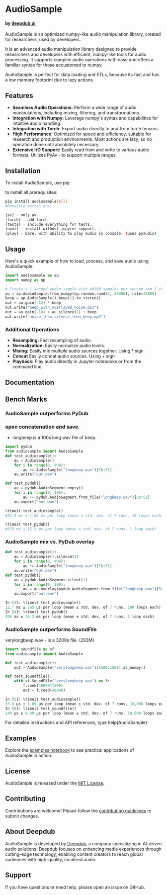 # AudioSample 
#### by [deepdub.ai](https://deepdub.ai/)
AudioSample is an optimized numpy-like audio manipulation library, created for researchers, used by developers.

It is an advanced audio manipulation library designed to provide researchers and developers with efficient, numpy-like tools for audio processing. It supports complex audio operations with ease and offers a familiar syntax for those accustomed to numpy.

AudioSample is perfect for data loading and ETLs, because its fast and has a low memory footprint due to lazy actions.

## Features

- **Seamless Audio Operations:** Perform a wide range of audio manipulations, including mixing, filtering, and transformations.
- **Integration with Numpy:** Leverage numpy's syntax and capabilities for intuitive audio handling.
- **Integration with Torch:** Export audio directly to and from torch tensors.
- **High Performance:** Optimized for speed and efficiency, suitable for research and production environments. Most actions are lazy, so no operation done until absolutely necessary.
- **Extensive I/O Support:** Easily read from and write to various audio formats. Utilizes PyAv - to support multiple ranges.

## Installation

To install AudioSample, use pip:

to install all prerequisites:
```bash
pip install audiosample[all] 
#Possible extras are:

[av] - only av
[torch] - add torch
[tests] - include everything for tests.
[noui] - install without jupyter support.
[play] - bare, with ability to play audio in console. (uses pyaudio)
```



## Usage

Here's a quick example of how to load, process, and save audio using AudioSample:

```python
import audiosample as ap
import numpy as np

# Create a 1 second audio sample with 44100 samples per second and 2 channels
au = ap.AudioSample.from_numpy(np.random.rand(2, 48000), rate=48000)
beep = ap.AudioSample().beep(1).to_stereo()
out = au.gain(-12) * beep
out.write("beep_with_overlayed_noise.mp3")
out = au.gain(-10) + au.silence(1) + beep
out.write("noise_then_silence_then_beep.mp3")

```

### Additional Operations
- **Resampling:** Fast resampling of audio.
- **Normalization:** Easily normalize audio levels.
- **Mixing:** Easily mix multiple audio sources together. Using * sign
- **Concat** Easily concat audio sources. Using + sign
- **Playback:** Play audio directly in Jupyter notebooks or from the command line.
## Documentation

## Bench Marks

### AudioSample outperforms PyDub

### open concatenation and save.
- longbeep is a 100s long wav file of beep.

```python
import pydub
from audiosample import AudioSample
def test_audiosample():
    au = AudioSample()
    for i in range(0, 100):
        au += AudioSample("longbeep.wav")[50:51]
    au.write("out.wav")

def test_pydub():
    au = pydub.AudioSegment.empty()
    for i in range(0, 100):
        au += pydub.AudioSegment.from_file("longbeep.wav")[50:51]
    au.export("out.wav")

%timeit test_audiosample()
#52.9 ms ± 1.89 ms per loop (mean ± std. dev. of 7 runs, 10 loops each)

%timeit test_pydub()
#376 ms ± 15.5 ms per loop (mean ± std. dev. of 7 runs, 1 loop each)
```

### AudioSample mix vs. PyDub overlay
```python
def test_audiosample():
    au = AudioSample().silence(1)
    for i in range(0, 100):
        au *= AudioSample("longbeep.wav")[50:51]
    au.write("out.wav")
def test_pydub():
    au = pydub.AudioSegment.silent(1)
    for i in range(0, 100):
        au = au.overlay(pydub.AudioSegment.from_file("longbeep.wav")[50:51], 0)
    au.export("out.wav")

In [3]: %timeit test_audiosample()
12.7 ms ± 265 μs per loop (mean ± std. dev. of 7 runs, 100 loops each)
In [4]: %timeit test_pydub()
398 ms ± 26.2 ms per loop (mean ± std. dev. of 7 runs, 1 loop each)
```

### AudioSample outperforms SoundFile

verylongbeep.wav - is a 3200s file. (293M)
```python
import soundfile as sf
from audiosample import AudioSample

def test_audiosample():
    out = AudioSample("verylongbeep.wav")[1500:1501].as_numpy()

def test_soundfile():
    with sf.SoundFile("verylongbeep.wav") as f:
        f.seek(48000*1500)
        out = f.read(48000)

In [5]: %timeit test_audiosample()
35.8 μs ± 1.69 μs per loop (mean ± std. dev. of 7 runs, 10,000 loops each)
In [6]: %timeit test_soundfile()
140 μs ± 8.89 μs per loop (mean ± std. dev. of 7 runs, 10,000 loops each)
```


For detailed instructions and API references, type help(AudioSample)

## Examples

Explore the [examples notebook](examples.ipynb) to see practical applications of AudioSample in action.

## License

AudioSample is released under the [MIT License](LICENSE).

## Contributing

Contributions are welcome! Please follow the [contributing guidelines](CONTRIBUTING.md) to submit changes.

## About Deepdub

AudioSample is developed by [Deepdub](https://deepdub.ai/), a company specializing in AI-driven audio solutions. Deepdub focuses on enhancing media experiences through cutting-edge technology, enabling content creators to reach global audiences with high-quality, localized audio.

## Support

If you have questions or need help, please open an issue on GitHub.
